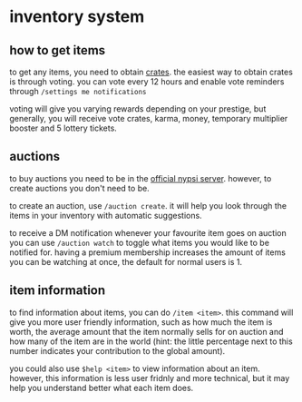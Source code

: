 # inventory system

## how to get items

to get any items, you need to obtain [crates](./crates.md). the easiest way to obtain crates is through voting. you can vote
every 12 hours and enable vote reminders through `/settings me notifications`

voting will give you varying rewards depending on your prestige, but generally, you will receive vote crates, karma, money,
temporary multiplier booster and 5 lottery tickets.

## auctions

to buy auctions you need to be in the [official nypsi server](http://discord.nypsi.xyz). however, to create auctions you
don't need to be.

to create an auction, use `/auction create`. it will help you look through the items in your inventory with automatic
suggestions.

to receive a DM notification whenever your favourite item goes on auction you can use `/auction watch` to toggle what items
you would like to be notified for. having a premium membership increases the amount of items you can be watching at once, the
default for normal users is 1.

## item information

to find information about items, you can do `/item <item>`. this command will give you more user friendly information, such
as how much the item is worth, the average amount that the item normally sells for on auction and how many of the item are in
the world (hint: the little percentage next to this number indicates your contribution to the global amount).

you could also use `$help <item>` to view information about an item. however, this information is less user fridnly and more
technical, but it may help you understand better what each item does.
